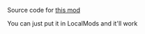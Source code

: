 Source code for [this mod](https://steamcommunity.com/sharedfiles/filedetails/?id=3043340865)

You can just put it in LocalMods and it'll work
